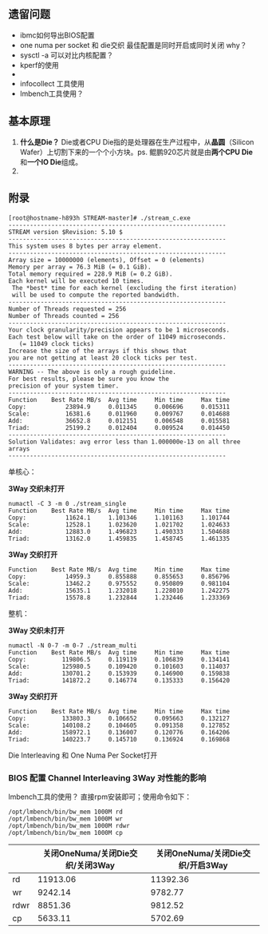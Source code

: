## 遗留问题

- ibmc如何导出BIOS配置
- one numa per socket 和 die交织 最佳配置是同时开启或同时关闭 why？
- sysctl -a 可以对比内核配置？
- kperf的使用
- 
- infocollect 工具使用
- lmbench工具使用？

## 基本原理

1. **什么是Die？** Die或者CPU Die指的是处理器在生产过程中，从**晶圆**（Silicon Wafer）上切割下来的一个个小方块。ps. 鲲鹏920芯片就是由**两个CPU Die**和**一个IO Die**组成。
2. 





## 附录

#### 

```shell
[root@hostname-h893h STREAM-master]# ./stream_c.exe
-------------------------------------------------------------
STREAM version $Revision: 5.10 $
-------------------------------------------------------------
This system uses 8 bytes per array element.
-------------------------------------------------------------
Array size = 10000000 (elements), Offset = 0 (elements)
Memory per array = 76.3 MiB (= 0.1 GiB).
Total memory required = 228.9 MiB (= 0.2 GiB).
Each kernel will be executed 10 times.
 The *best* time for each kernel (excluding the first iteration)
 will be used to compute the reported bandwidth.
-------------------------------------------------------------
Number of Threads requested = 256
Number of Threads counted = 256
-------------------------------------------------------------
Your clock granularity/precision appears to be 1 microseconds.
Each test below will take on the order of 11049 microseconds.
   (= 11049 clock ticks)
Increase the size of the arrays if this shows that
you are not getting at least 20 clock ticks per test.
-------------------------------------------------------------
WARNING -- The above is only a rough guideline.
For best results, please be sure you know the
precision of your system timer.
-------------------------------------------------------------
Function    Best Rate MB/s  Avg time     Min time     Max time
Copy:           23894.9     0.011345     0.006696     0.015311
Scale:          16381.6     0.011960     0.009767     0.014688
Add:            36652.8     0.012151     0.006548     0.015581
Triad:          25199.2     0.012404     0.009524     0.014450
-------------------------------------------------------------
Solution Validates: avg error less than 1.000000e-13 on all three arrays
-------------------------------------------------------------
```

单核心：

**3Way 交织未打开**

```she
numactl -C 3 -m 0 ./stream_single
Function    Best Rate MB/s  Avg time     Min time     Max time 
Copy:           11624.1     1.101346     1.101163     1.101744 
Scale:          12528.1     1.023620     1.021702     1.024633
Add:            12883.0     1.496823     1.490333     1.504688
Triad:          13162.0     1.459835     1.458745     1.461335
```

**3Way 交织打开**

```she
Function    Best Rate MB/s  Avg time     Min time     Max time
Copy:           14959.3     0.855888     0.855653     0.856796
Scale:          13462.2     0.975552     0.950809     0.981104
Add:            15635.1     1.232018     1.228010     1.242275
Triad:          15578.8     1.232844     1.232446     1.233369
```

整机：

**3Way 交织未打开**

```she
numactl -N 0-7 -m 0-7 ./stream_multi
Function    Best Rate MB/s  Avg time     Min time     Max time
Copy:          119806.5     0.119119     0.106839     0.134141
Scale:         125980.5     0.109420     0.101603     0.114037
Add:           130701.2     0.153939     0.146900     0.159838
Triad:         141872.2     0.146774     0.135333     0.156420
```

**3Way 交织打开**

```shell
Function    Best Rate MB/s  Avg time     Min time     Max time
Copy:          133803.3     0.106652     0.095663     0.132127
Scale:         140108.2     0.104605     0.091358     0.127852
Add:           158972.1     0.136007     0.120776     0.164206
Triad:         140223.7     0.145710     0.136924     0.169868
```



Die Interleaving 和 One Numa Per Socket打开

### BIOS 配置 Channel Interleaving 3Way 对性能的影响

lmbench工具的使用？  直接rpm安装即可；使用命令如下：

```shell
/opt/lmbench/bin/bw_mem 1000M rd
/opt/lmbench/bin/bw_mem 1000M wr
/opt/lmbench/bin/bw_mem 1000M rdwr
/opt/lmbench/bin/bw_mem 1000M cp

```



|      | 关闭OneNuma/关闭Die交织/关闭3Way | 关闭OneNuma/关闭Die交织/开启3Way |
| ---- | -------------------------------- | -------------------------------- |
| rd   | 11913.06                         | 11392.36                         |
| wr   | 9242.14                          | 9782.77                          |
| rdwr | 8851.36                          | 9812.52                          |
| cp   | 5633.11                          | 5702.69                          |





